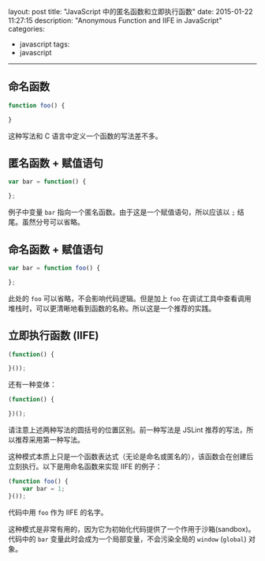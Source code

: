 ﻿layout: post
title: "JavaScript 中的匿名函数和立即执行函数"
date: 2015-01-22 11:27:15
description: "Anonymous Function and IIFE in JavaScript"
categories:
- javascript
tags:
- javascript
---
命名函数
--------
```javascript
function foo() {

}
```

这种写法和 C 语言中定义一个函数的写法差不多。

匿名函数 + 赋值语句
-------------------
```javascript
var bar = function() {

};
```

例子中变量 `bar` 指向一个匿名函数。由于这是一个赋值语句，所以应该以 `;` 结尾。虽然分号可以省略。

命名函数 + 赋值语句
-------------------
```javascript
var bar = function foo() {

};
```

此处的 `foo` 可以省略，不会影响代码逻辑。但是加上 `foo` 在调试工具中查看调用堆栈时，可以更清晰地看到函数的名称。所以这是一个推荐的实践。

立即执行函数 (IIFE)
-------------------
```javascript
(function() {

}());
```

还有一种变体：

```javascript
(function() {

})();
```

请注意上述两种写法的圆括号的位置区别。前一种写法是 JSLint 推荐的写法，所以推荐采用第一种写法。

这种模式本质上只是一个函数表达式（无论是命名或匿名的），该函数会在创建后立刻执行。以下是用命名函数来实现 IIFE 的例子：

```javascript
(function foo() {
    var bar = 1;
}());
```

代码中用 `foo` 作为 IIFE 的名字。

这种模式是非常有用的，因为它为初始化代码提供了一个作用于沙箱(sandbox)。代码中的 `bar` 变量此时会成为一个局部变量，不会污染全局的 `window` (`global`) 对象。
